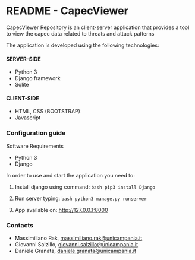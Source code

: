 # README - CapecViewer #
CapecViewer Repository is an client-server application that provides a tool to view the capec data related to threats and attack patterns

The application is developed using the following technologies:

#### SERVER-SIDE ##
* Python 3
* Django framework
* Sqlite
#### CLIENT-SIDE ##
* HTML, CSS (BOOTSTRAP)
* Javascript

### Configuration guide ###
Software Requirements

* Python 3
* Django


In order to use and start the application you need to:

1) Install django using command: ```bash pip3 install Django ```

2) Run server typing: ```bash python3 manage.py runserver ```

3) App available on: http://127.0.0.1:8000

### Contacts ###

* Massimiliano Rak, massimiliano.rak@unicampania.it
* Giovanni Salzillo, giovanni.salzillo@unicampania.it
* Daniele Granata, daniele.granata@unicampania.it
